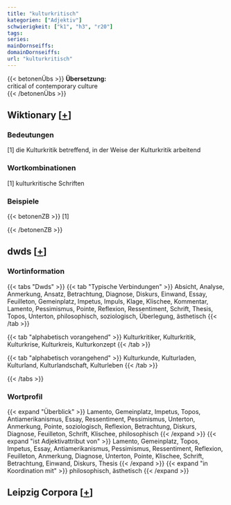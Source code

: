 ```yaml
---
title: "kulturkritisch"
kategorien: ["Adjektiv"]
schwierigkeit: ["k1", "h3", "r20"]
tags:
series:
mainDornseiffs:
domainDornseiffs:
url: "kulturkritisch"
---
```


{{< betonenÜbs >}}
**Übersetzung:**  
critical of contemporary culture  
{{< /betonenÜbs >}}

## Wiktionary [[+](https://de.wiktionary.org/wiki/kulturkritisch)]

### Bedeutungen
[1] die Kulturkritik betreffend, in der Weise der Kulturkritik arbeitend  

### Wortkombinationen
[1] kulturkritische Schriften  

### Beispiele
{{< betonenZB >}}
[1]  

{{< /betonenZB >}}


## dwds [[+](https://www.dwds.de/wb/kulturkritisch)]

### Wortinformation
{{< tabs "Dwds" >}}
{{< tab "Typische Verbindungen" >}}
Absicht, Analyse, Anmerkung, Ansatz, Betrachtung, Diagnose, Diskurs, Einwand, Essay, Feuilleton, Gemeinplatz, Impetus, Impuls, Klage, Klischee, Kommentar, Lamento, Pessimismus, Pointe, Reflexion, Ressentiment, Schrift, Thesis, Topos, Unterton, philosophisch, soziologisch, Überlegung, ästhetisch
{{< /tab >}}

{{< tab "alphabetisch vorangehend" >}}
Kulturkritiker, Kulturkritik, Kulturkrise, Kulturkreis, Kulturkonzept
{{< /tab >}}

{{< tab "alphabetisch vorangehend" >}}
Kulturkunde, Kulturladen, Kulturland, Kulturlandschaft, Kulturleben
{{< /tab >}}

{{< /tabs >}}

### Wortprofil
{{< expand "Überblick" >}} Lamento, Gemeinplatz, Impetus, Topos, Antiamerikanismus, Essay, Ressentiment, Pessimismus, Unterton, Anmerkung, Pointe, soziologisch, Reflexion, Betrachtung, Diskurs, Diagnose, Feuilleton, Schrift, Klischee, philosophisch {{< /expand >}}
{{< expand "ist Adjektivattribut von" >}} Lamento, Gemeinplatz, Topos, Impetus, Essay, Antiamerikanismus, Pessimismus, Ressentiment, Reflexion, Feuilleton, Anmerkung, Diagnose, Unterton, Pointe, Klischee, Schrift, Betrachtung, Einwand, Diskurs, Thesis {{< /expand >}}
{{< expand "in Koordination mit" >}} philosophisch, ästhetisch {{< /expand >}}

## Leipzig Corpora [[+](https://corpora.uni-leipzig.de/en/res?word=kulturkritisch&corpusId=deu_newscrawl-public_2018)]

